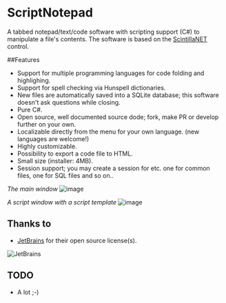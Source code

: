 # ScriptNotepad
A tabbed notepad/text/code software with scripting support (C#) to manipulate a file's contents. The software is based on the [ScintillaNET](https://github.com/jacobslusser/ScintillaNET) control.

##Features
* Support for multiple programming languages for code folding and highlighing.
* Support for spell checking via Hunspell dictionaries.
* New files are automatically saved into a SQLite database; this software doesn't ask questions while closing.
* Pure C#.
* Open source, well documented source dode; fork, make PR or develop further on your own. 
* Localizable directly from the menu for your own language. (new languages are welcome!)
* Highly customizable.
* Possibility to export a code file to HTML.
* Small size (installer: 4MB).
* Session support; you may create a session for etc. one for common files, one for SQL files and so on..

_The main window_
![image](https://user-images.githubusercontent.com/40712699/59549758-fcacd000-8f6a-11e9-9cd7-d55514d91936.png)

_A script window with a script template_
![image](https://user-images.githubusercontent.com/40712699/59549877-ae98cc00-8f6c-11e9-93ec-bc7eb442a821.png)

## Thanks to
* [JetBrains](http://www.jetbrains.com) for their open source license(s).

![JetBrains](http://www.vpksoft.net/site/External/JetBrains/jetbrains.svg)

## TODO
* A lot ;-)
